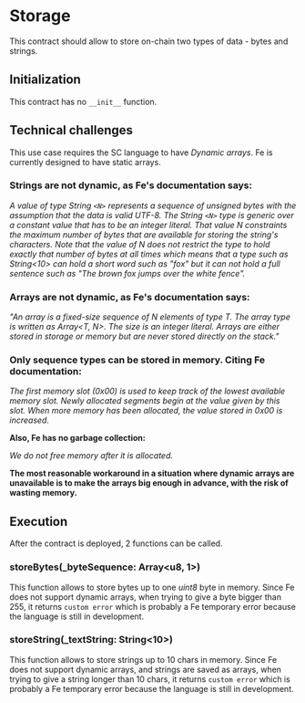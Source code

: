 # Storage

This contract should allow to store on-chain two types of data - bytes and strings.

## Initialization

This contract has no `__init__` function.

## Technical challenges

This use case requires the SC language to have *Dynamic arrays*. Fe is currently designed to have static arrays.

### Strings are not dynamic, as Fe's documentation says:

*A value of type String `<N>` represents a sequence of unsigned bytes with the assumption that the data is valid UTF-8.*
*The String `<N>` type is generic over a constant value that has to be an integer literal. That value N constraints the maximum number of bytes that are available for storing the string's characters.*
*Note that the value of N does not restrict the type to hold exactly that number of bytes at all times which means that a type such as String<10> can hold a short word such as "fox" but it can not hold a full sentence such as "The brown fox jumps over the white fence".*

### Arrays are not dynamic, as Fe's documentation says:

*"An array is a fixed-size sequence of N elements of type T. The array type is written as Array<T, N>. The size is an integer literal.*
*Arrays are either stored in storage or memory but are never stored directly on the stack."*

### Only sequence types can be stored in memory. Citing Fe documentation:

*The first memory slot (0x00) is used to keep track of the lowest available memory slot. Newly allocated segments begin at the value given by this slot. When more memory has been allocated, the value stored in 0x00 is increased.*

**Also, Fe has no garbage collection:**

*We do not free memory after it is allocated.*

**The most reasonable workaround in a situation where dynamic arrays are unavailable is to make the arrays big enough in advance, with the risk of wasting memory.**

## Execution

After the contract is deployed, 2 functions can be called.

### storeBytes(_byteSequence: Array<u8, 1>)

This function allows to store bytes up to one *uint8* byte in memory. Since Fe does not support dynamic arrays, when trying to give a byte bigger than 255, it returns `custom error` which is probably a Fe temporary error because the language is still in development.

### storeString(_textString: String<10>)

This function allows to store strings up to 10 chars in memory. Since Fe does not support dynamic arrays, and strings are saved as arrays, when trying to give a string longer than 10 chars, it returns `custom error` which is probably a Fe temporary error because the language is still in development.